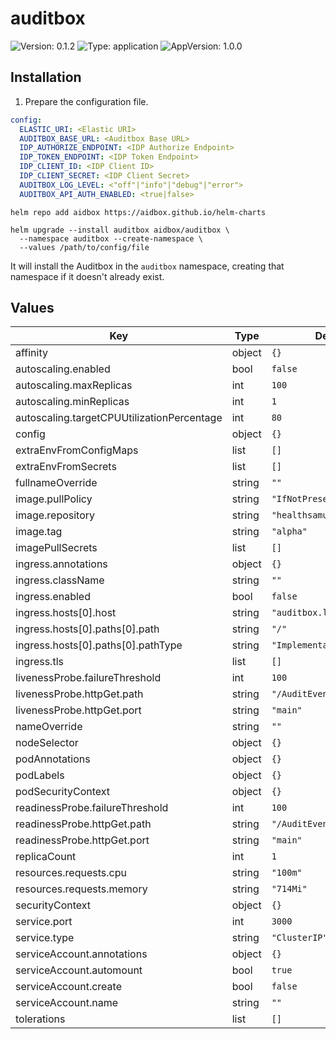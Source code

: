 # auditbox

![Version: 0.1.2](https://img.shields.io/badge/Version-0.1.2-informational?style=flat-square) ![Type: application](https://img.shields.io/badge/Type-application-informational?style=flat-square) ![AppVersion: 1.0.0](https://img.shields.io/badge/AppVersion-1.0.0-informational?style=flat-square)

## Installation

1. Prepare the configuration file.

```yaml
config:
  ELASTIC_URI: <Elastic URI>
  AUDITBOX_BASE_URL: <Auditbox Base URL>
  IDP_AUTHORIZE_ENDPOINT: <IDP Authorize Endpoint>
  IDP_TOKEN_ENDPOINT: <IDP Token Endpoint>
  IDP_CLIENT_ID: <IDP Client ID>
  IDP_CLIENT_SECRET: <IDP Client Secret>
  AUDITBOX_LOG_LEVEL: <"off"|"info"|"debug"|"error">
  AUDITBOX_API_AUTH_ENABLED: <true|false>
```

```console
helm repo add aidbox https://aidbox.github.io/helm-charts

helm upgrade --install auditbox aidbox/auditbox \
  --namespace auditbox --create-namespace \
  --values /path/to/config/file
```

It will install the Auditbox in the `auditbox` namespace, creating that namespace if it doesn't already exist.

## Values

| Key | Type | Default | Description |
|-----|------|---------|-------------|
| affinity | object | `{}` |  |
| autoscaling.enabled | bool | `false` |  |
| autoscaling.maxReplicas | int | `100` |  |
| autoscaling.minReplicas | int | `1` |  |
| autoscaling.targetCPUUtilizationPercentage | int | `80` |  |
| config | object | `{}` |  |
| extraEnvFromConfigMaps | list | `[]` |  |
| extraEnvFromSecrets | list | `[]` |  |
| fullnameOverride | string | `""` |  |
| image.pullPolicy | string | `"IfNotPresent"` |  |
| image.repository | string | `"healthsamurai/auditbox"` |  |
| image.tag | string | `"alpha"` |  |
| imagePullSecrets | list | `[]` |  |
| ingress.annotations | object | `{}` |  |
| ingress.className | string | `""` |  |
| ingress.enabled | bool | `false` |  |
| ingress.hosts[0].host | string | `"auditbox.local"` |  |
| ingress.hosts[0].paths[0].path | string | `"/"` |  |
| ingress.hosts[0].paths[0].pathType | string | `"ImplementationSpecific"` |  |
| ingress.tls | list | `[]` |  |
| livenessProbe.failureThreshold | int | `100` |  |
| livenessProbe.httpGet.path | string | `"/AuditEvent"` |  |
| livenessProbe.httpGet.port | string | `"main"` |  |
| nameOverride | string | `""` |  |
| nodeSelector | object | `{}` |  |
| podAnnotations | object | `{}` |  |
| podLabels | object | `{}` |  |
| podSecurityContext | object | `{}` |  |
| readinessProbe.failureThreshold | int | `100` |  |
| readinessProbe.httpGet.path | string | `"/AuditEvent"` |  |
| readinessProbe.httpGet.port | string | `"main"` |  |
| replicaCount | int | `1` |  |
| resources.requests.cpu | string | `"100m"` |  |
| resources.requests.memory | string | `"714Mi"` |  |
| securityContext | object | `{}` |  |
| service.port | int | `3000` |  |
| service.type | string | `"ClusterIP"` |  |
| serviceAccount.annotations | object | `{}` |  |
| serviceAccount.automount | bool | `true` |  |
| serviceAccount.create | bool | `false` |  |
| serviceAccount.name | string | `""` |  |
| tolerations | list | `[]` |  |
